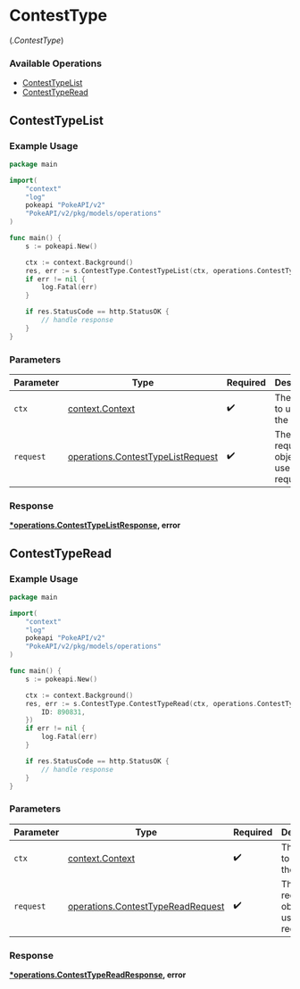 # ContestType
(*.ContestType*)

### Available Operations

* [ContestTypeList](#contesttypelist)
* [ContestTypeRead](#contesttyperead)

## ContestTypeList

### Example Usage

```go
package main

import(
	"context"
	"log"
	pokeapi "PokeAPI/v2"
	"PokeAPI/v2/pkg/models/operations"
)

func main() {
    s := pokeapi.New()

    ctx := context.Background()
    res, err := s.ContestType.ContestTypeList(ctx, operations.ContestTypeListRequest{})
    if err != nil {
        log.Fatal(err)
    }

    if res.StatusCode == http.StatusOK {
        // handle response
    }
}
```

### Parameters

| Parameter                                                                              | Type                                                                                   | Required                                                                               | Description                                                                            |
| -------------------------------------------------------------------------------------- | -------------------------------------------------------------------------------------- | -------------------------------------------------------------------------------------- | -------------------------------------------------------------------------------------- |
| `ctx`                                                                                  | [context.Context](https://pkg.go.dev/context#Context)                                  | :heavy_check_mark:                                                                     | The context to use for the request.                                                    |
| `request`                                                                              | [operations.ContestTypeListRequest](../../models/operations/contesttypelistrequest.md) | :heavy_check_mark:                                                                     | The request object to use for the request.                                             |


### Response

**[*operations.ContestTypeListResponse](../../models/operations/contesttypelistresponse.md), error**


## ContestTypeRead

### Example Usage

```go
package main

import(
	"context"
	"log"
	pokeapi "PokeAPI/v2"
	"PokeAPI/v2/pkg/models/operations"
)

func main() {
    s := pokeapi.New()

    ctx := context.Background()
    res, err := s.ContestType.ContestTypeRead(ctx, operations.ContestTypeReadRequest{
        ID: 890831,
    })
    if err != nil {
        log.Fatal(err)
    }

    if res.StatusCode == http.StatusOK {
        // handle response
    }
}
```

### Parameters

| Parameter                                                                              | Type                                                                                   | Required                                                                               | Description                                                                            |
| -------------------------------------------------------------------------------------- | -------------------------------------------------------------------------------------- | -------------------------------------------------------------------------------------- | -------------------------------------------------------------------------------------- |
| `ctx`                                                                                  | [context.Context](https://pkg.go.dev/context#Context)                                  | :heavy_check_mark:                                                                     | The context to use for the request.                                                    |
| `request`                                                                              | [operations.ContestTypeReadRequest](../../models/operations/contesttypereadrequest.md) | :heavy_check_mark:                                                                     | The request object to use for the request.                                             |


### Response

**[*operations.ContestTypeReadResponse](../../models/operations/contesttypereadresponse.md), error**


